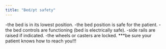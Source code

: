 ```yaml
---
title: "Bed/pt safety"
---
```

-the bed is in its lowest position.
-the bed position is safe for the patient.
-the bed controls are functioning (bed is electrically safe).
-side rails are raised if indicated.
-the wheels or casters are locked.
***be sure your patient knows how to reach you!!!

